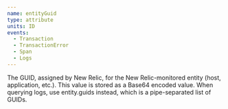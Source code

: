 ```yaml
---
name: entityGuid
type: attribute
units: ID
events:
  - Transaction
  - TransactionError
  - Span
  - Logs
---
```


The GUID, assigned by New Relic, for the New Relic-monitored entity (host, application, etc.). This value is stored as a Base64 encoded value. When querying logs, use entity.guids instead, which is a pipe-separated list of GUIDs.